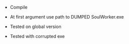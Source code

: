 - Compile
- At first argument use path to DUMPED SoulWorker.exe

- Tested on global version
- Tested with corrupted exe